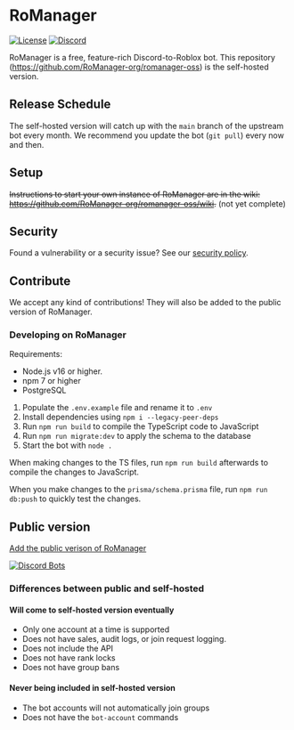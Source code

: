 # RoManager
[![License](https://img.shields.io/github/license/RoManager-org/romanager-oss)](https://github.com/RoManager-org/romanager-oss/blob/main/LICENSE)
[![Discord](https://img.shields.io/discord/798735708755460118?color=5865F2&label=discord&logo=discord&logoColor=white)](https://discord.gg/WRTsHuH9qP)

RoManager is a free, feature-rich Discord-to-Roblox bot. This repository (https://github.com/RoManager-org/romanager-oss) is the self-hosted version.

## Release Schedule
The self-hosted version will catch up with the `main` branch of the upstream bot every month. We recommend you update the bot (`git pull`) every now and then.

## Setup
~~Instructions to start your own instance of RoManager are in the wiki: https://github.com/RoManager-org/romanager-oss/wiki.~~ (not yet complete)

## Security
Found a vulnerability or a security issue? See our [security policy](https://github.com/RoManager-org/romanager-oss/blob/main/SECURITY.md). 

## Contribute
We accept any kind of contributions! They will also be added to the public version of RoManager.

### Developing on RoManager
Requirements:
* Node.js v16 or higher.
* npm 7 or higher
* PostgreSQL

1. Populate the `.env.example` file and rename it to `.env`
2. Install dependencies using `npm i --legacy-peer-deps`
3. Run `npm run build` to compile the TypeScript code to JavaScript
4. Run `npm run migrate:dev` to apply the schema to the database
5. Start the bot with `node .`

When making changes to the TS files, run `npm run build` afterwards to compile the changes to JavaScript.

When you make changes to the `prisma/schema.prisma` file, run `npm run db:push` to quickly test the changes.

## Public version
[Add the public verison of RoManager](https://discord.com/oauth2/authorize?client_id=738035113815834746&permissions=540142656&scope=bot%20applications.commands)

[![Discord Bots](https://top.gg/api/widget/738035113815834746.svg)](https://top.gg/bot/738035113815834746)

### Differences between public and self-hosted
#### Will come to self-hosted version eventually
* Only one account at a time is supported
* Does not have sales, audit logs, or join request logging.
* Does not include the API
* Does not have rank locks
* Does not have group bans

#### Never being included in self-hosted version
* The bot accounts will not automatically join groups
* Does not have the `bot-account` commands
